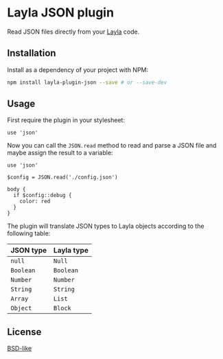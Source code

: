 # Layla JSON plugin

Read JSON files directly from your [Layla](//github.com/krokis/layla) code.

## Installation

Install as a dependency of your project with NPM:

~~~ sh
npm install layla-plugin-json --save # or --save-dev
~~~

## Usage

First require the plugin in your stylesheet:

~~~ lay
use 'json'
~~~

Now you can call the `JSON.read` method to read and parse a JSON file and maybe assign the result to a variable:

~~~ lay
use 'json'

$config = JSON.read('./config.json')

body {
  if $config::debug {
    color: red
  }
}
~~~

The plugin will translate JSON types to Layla objects according to the following table:

| JSON type | Layla type  |
| ----------| ----------- |
| `null`    | `Null`      |
| `Boolean` | `Boolean`   |
| `Number`  | `Number`    |
| `String`  | `String`    |
| `Array`   | `List`      |
| `Object`  | `Block`     |

## License

[BSD-like](License.md)
